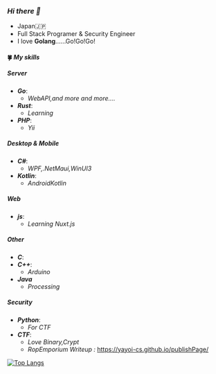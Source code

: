 ### *Hi there 👋*
- Japan🇯🇵
- Full Stack Programer & Security Engineer
- I love **Golang**......Go!Go!Go!
#### 🍀 *My skills*
##### Server
- ***Go***:
  - *WebAPI,and more and more....*
- ***Rust***:
  - *Learning*
- ***PHP***:
  - *Yii*
##### Desktop & Mobile
- ***C#***:
  - *WPF,.NetMaui,WinUI3*
- ***Kotlin***:
  - *AndroidKotlin*
##### Web
- ***js***:
  - *Learning Nuxt.js*
##### Other
- ***C***:
- ***C++***:
  - *Arduino*
- ***Java***
  - *Processing*
##### Security
- ***Python***:
  - *For CTF*
- ***CTF***:
  - *Love Binary,Crypt*
  - *RopEmporium Writeup :* https://yayoi-cs.github.io/publishPage/

[![Top Langs](https://github-readme-stats.vercel.app/api/top-langs/?username=Yayoi-cs&layout=compact)](https://github.com/anuraghazra/github-readme-stats)

